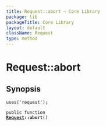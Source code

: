 ```yaml
---
title: Request::abort — Core Library
package: lib
packageTitle: Core Library
layout: default
className: Request
type: method
---
```


# Request::abort

## Synopsis

<code>uses('request');</code>

<code>public function <b><a href="Request">Request</a>::abort</b>()</code>

